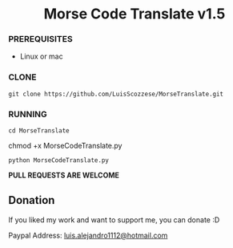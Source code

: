 <h1 align="center">Morse Code Translate v1.5</h1>

### PREREQUISITES

* Linux or mac

### CLONE
```
git clone https://github.com/LuisScozzese/MorseTranslate.git
```

### RUNNING

```
cd MorseTranslate

```
chmod +x MorseCodeTranslate.py

```
python MorseCodeTranslate.py

```

**PULL REQUESTS ARE WELCOME**


## Donation
If you liked my work and want to support me, you can donate :D

Paypal Address: luis.alejandro1112@hotmail.com


